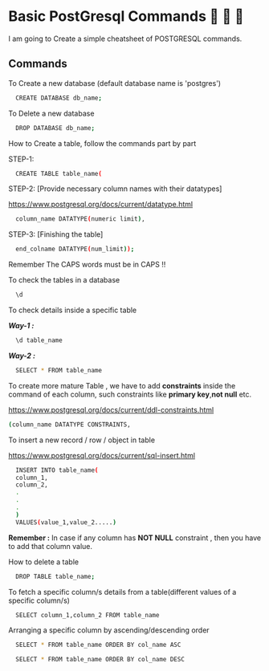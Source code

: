 
# Basic PostGresql Commands :elephant: :elephant: :elephant:

I am going to Create a simple cheatsheet of POSTGRESQL commands.


## Commands

To Create a new database (default database name is 'postgres')

```bash
  CREATE DATABASE db_name;
```
To Delete a new database 

```bash
  DROP DATABASE db_name;
```
How to Create a table, follow the commands part by part

STEP-1:
```bash
  CREATE TABLE table_name(
```
STEP-2: [Provide necessary column names with their datatypes]

https://www.postgresql.org/docs/current/datatype.html

```bash
  column_name DATATYPE(numeric limit),
```
STEP-3: [Finishing the table]
```bash
  end_colname DATATYPE(num_limit));
```
Remember The CAPS words must be in CAPS !!

To check the tables in a database
```bash
  \d
```
To check details inside a specific table

***Way-1 :***
```bash
  \d table_name
```
***Way-2 :***
```bash
  SELECT * FROM table_name
```

To create more mature Table , we have to add **constraints** inside the command of each column,
such constraints like **primary key**,**not null** etc.

https://www.postgresql.org/docs/current/ddl-constraints.html
```bash
(column_name DATATYPE CONSTRAINTS,
```
To insert a new record / row / object in table

https://www.postgresql.org/docs/current/sql-insert.html

```bash
  INSERT INTO table_name(
  column_1,
  column_2,
  .
  .
  .
  )
  VALUES(value_1,value_2.....)
```
**Remember :** In case if any column has **NOT NULL** constraint , then you have to add that column value.

How to delete a table

```bash
  DROP TABLE table_name;
```
To fetch a specific column/s details from a table(different values of a specific column/s)

```bash
  SELECT column_1,column_2 FROM table_name
```

Arranging a specific column by ascending/descending order

```bash
  SELECT * FROM table_name ORDER BY col_name ASC
```
```bash
  SELECT * FROM table_name ORDER BY col_name DESC
```
